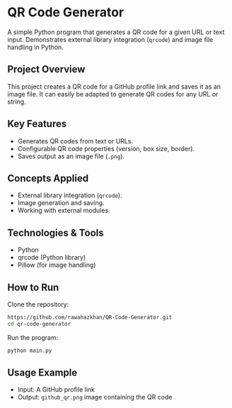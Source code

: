 # QR Code Generator

A simple Python program that generates a QR code for a given URL or text input. Demonstrates external library integration (`qrcode`) and image file handling in Python.

## Project Overview

This project creates a QR code for a GitHub profile link and saves it as an image file. It can easily be adapted to generate QR codes for any URL or string.

## Key Features

* Generates QR codes from text or URLs.
* Configurable QR code properties (version, box size, border).
* Saves output as an image file (`.png`).

## Concepts Applied

* External library integration (`qrcode`).
* Image generation and saving.
* Working with external modules.

## Technologies & Tools

* Python
* qrcode (Python library)
* Pillow (for image handling)

## How to Run

Clone the repository:

```bash
https://github.com/rawahazkhan/QR-Code-Generator.git
cd qr-code-generator
```

Run the program:

```bash
python main.py
```

## Usage Example

* Input: A GitHub profile link
* Output: `github_qr.png` image containing the QR code
